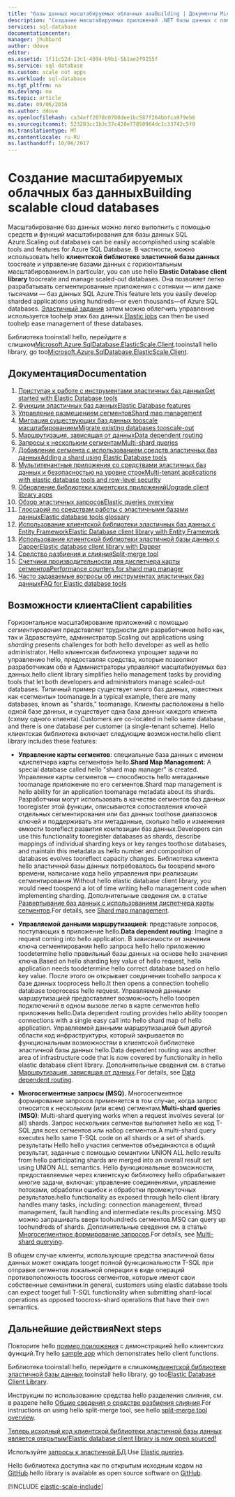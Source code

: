 ```yaml
---
title: "базы данных масштабируемых облачных aaaBuilding | Документы Microsoft"
description: "Создание масштабируемых приложений .NET базы данных с помощью клиентской библиотеки hello эластичной базы данных"
services: sql-database
documentationcenter: 
manager: jhubbard
author: ddove
editor: 
ms.assetid: 1f11c52d-13c1-4994-b9b1-5b1ae2f9255f
ms.service: sql-database
ms.custom: scale out apps
ms.workload: sql-database
ms.tgt_pltfrm: na
ms.devlang: na
ms.topic: article
ms.date: 09/06/2016
ms.author: ddove
ms.openlocfilehash: ca34eff2078c0700dee1bc587f264bbfca979eb6
ms.sourcegitcommit: 523283cc1b3c37c428e77850964dc1c33742c5f0
ms.translationtype: MT
ms.contentlocale: ru-RU
ms.lasthandoff: 10/06/2017
---
```

# <a name="building-scalable-cloud-databases"></a><span data-ttu-id="88b98-103">Создание масштабируемых облачных баз данных</span><span class="sxs-lookup"><span data-stu-id="88b98-103">Building scalable cloud databases</span></span>
<span data-ttu-id="88b98-104">Масштабирование баз данных можно легко выполнить с помощью средств и функций масштабирования для базы данных SQL Azure.</span><span class="sxs-lookup"><span data-stu-id="88b98-104">Scaling out databases can be easily accomplished using scalable tools and features for Azure SQL Database.</span></span> <span data-ttu-id="88b98-105">В частности, можно использовать hello **клиентской библиотеке эластичной базы данных** toocreate и управление базами данных с горизонтальным масштабированием.</span><span class="sxs-lookup"><span data-stu-id="88b98-105">In particular, you can use hello **Elastic Database client library** toocreate and manage scaled-out databases.</span></span> <span data-ttu-id="88b98-106">Она позволяет легко разрабатывать сегментированные приложения с сотнями — или даже тысячами — баз данных SQL Azure.</span><span class="sxs-lookup"><span data-stu-id="88b98-106">This feature lets you easily develop sharded applications using hundreds—or even thousands—of Azure SQL databases.</span></span> <span data-ttu-id="88b98-107">[Эластичный задания](sql-database-elastic-jobs-powershell.md) затем можно облегчить управление используется toohelp этих баз данных.</span><span class="sxs-lookup"><span data-stu-id="88b98-107">[Elastic jobs](sql-database-elastic-jobs-powershell.md) can then be used toohelp ease management of these databases.</span></span>

<span data-ttu-id="88b98-108">Библиотека tooinstall hello, перейдите в слишком[Microsoft.Azure.SqlDatabase.ElasticScale.Client](https://www.nuget.org/packages/Microsoft.Azure.SqlDatabase.ElasticScale.Client/).</span><span class="sxs-lookup"><span data-stu-id="88b98-108">tooinstall hello library, go too[Microsoft.Azure.SqlDatabase.ElasticScale.Client](https://www.nuget.org/packages/Microsoft.Azure.SqlDatabase.ElasticScale.Client/).</span></span> 

## <a name="documentation"></a><span data-ttu-id="88b98-109">Документация</span><span class="sxs-lookup"><span data-stu-id="88b98-109">Documentation</span></span>
1. [<span data-ttu-id="88b98-110">Приступая к работе с инструментами эластичных баз данных</span><span class="sxs-lookup"><span data-stu-id="88b98-110">Get started with Elastic Database tools</span></span>](sql-database-elastic-scale-get-started.md)
2. [<span data-ttu-id="88b98-111">Функции эластичных баз данных</span><span class="sxs-lookup"><span data-stu-id="88b98-111">Elastic Database features</span></span>](sql-database-elastic-scale-introduction.md)
3. [<span data-ttu-id="88b98-112">Управление размещением сегментов</span><span class="sxs-lookup"><span data-stu-id="88b98-112">Shard map management</span></span>](sql-database-elastic-scale-shard-map-management.md)
4. [<span data-ttu-id="88b98-113">Миграция существующих баз данных tooscale масштабированием</span><span class="sxs-lookup"><span data-stu-id="88b98-113">Migrate existing databases tooscale-out</span></span>](sql-database-elastic-convert-to-use-elastic-tools.md)
5. [<span data-ttu-id="88b98-114">Маршрутизация, зависящая от данных</span><span class="sxs-lookup"><span data-stu-id="88b98-114">Data dependent routing</span></span>](sql-database-elastic-scale-data-dependent-routing.md)
6. [<span data-ttu-id="88b98-115">Запросы к нескольким сегментам</span><span class="sxs-lookup"><span data-stu-id="88b98-115">Multi-shard queries</span></span>](sql-database-elastic-scale-multishard-querying.md)
7. [<span data-ttu-id="88b98-116">Добавление сегмента с использованием средств эластичных баз данных</span><span class="sxs-lookup"><span data-stu-id="88b98-116">Adding a shard using Elastic Database tools</span></span>](sql-database-elastic-scale-add-a-shard.md)
8. [<span data-ttu-id="88b98-117">Мультитенантные приложения со средствами эластичных баз данных и безопасностью на уровне строк</span><span class="sxs-lookup"><span data-stu-id="88b98-117">Multi-tenant applications with elastic database tools and row-level security</span></span>](sql-database-elastic-tools-multi-tenant-row-level-security.md)
9. [<span data-ttu-id="88b98-118">Обновление библиотеки клиентских приложений</span><span class="sxs-lookup"><span data-stu-id="88b98-118">Upgrade client library apps</span></span>](sql-database-elastic-scale-upgrade-client-library.md) 
10. [<span data-ttu-id="88b98-119">Обзор эластичных запросов</span><span class="sxs-lookup"><span data-stu-id="88b98-119">Elastic queries overview</span></span>](sql-database-elastic-query-overview.md)
11. [<span data-ttu-id="88b98-120">Глоссарий по средствам работы с эластичными базами данных</span><span class="sxs-lookup"><span data-stu-id="88b98-120">Elastic database tools glossary</span></span>](sql-database-elastic-scale-glossary.md)
12. [<span data-ttu-id="88b98-121">Использование клиентской библиотеки эластичных баз данных с Entity Framework</span><span class="sxs-lookup"><span data-stu-id="88b98-121">Elastic Database client library with Entity Framework</span></span>](sql-database-elastic-scale-use-entity-framework-applications-visual-studio.md)
13. [<span data-ttu-id="88b98-122">Использование клиентской библиотеки эластичной базы данных с Dapper</span><span class="sxs-lookup"><span data-stu-id="88b98-122">Elastic database client library with Dapper</span></span>](sql-database-elastic-scale-working-with-dapper.md)
14. [<span data-ttu-id="88b98-123">Средство разбиения и слияния</span><span class="sxs-lookup"><span data-stu-id="88b98-123">Split-merge tool</span></span>](sql-database-elastic-scale-overview-split-and-merge.md)
15. [<span data-ttu-id="88b98-124">Счетчики производительности для диспетчера карты сегментов</span><span class="sxs-lookup"><span data-stu-id="88b98-124">Performance counters for shard map manager</span></span>](sql-database-elastic-database-client-library.md) 
16. [<span data-ttu-id="88b98-125">Часто задаваемые вопросы об инструментах эластичных баз данных</span><span class="sxs-lookup"><span data-stu-id="88b98-125">FAQ for Elastic database tools</span></span>](sql-database-elastic-scale-faq.md)

## <a name="client-capabilities"></a><span data-ttu-id="88b98-126">Возможности клиента</span><span class="sxs-lookup"><span data-stu-id="88b98-126">Client capabilities</span></span>
<span data-ttu-id="88b98-127">Горизонтальное масштабирование приложений с помощью *сегментирования* представляет трудности для разработчиков hello как, так и Здравствуйте, администратор.</span><span class="sxs-lookup"><span data-stu-id="88b98-127">Scaling out applications using *sharding* presents challenges for both hello developer as well as hello administrator.</span></span> <span data-ttu-id="88b98-128">Hello клиентская библиотека упрощает задачи по управлению hello, предоставляя средства, которые позволяют разработчикам оба и Администраторы управляют масштабируемых баз данных.</span><span class="sxs-lookup"><span data-stu-id="88b98-128">hello client library simplifies hello management tasks by providing tools that let both developers and administrators manage scaled-out databases.</span></span> <span data-ttu-id="88b98-129">Типичный пример существует много баз данных, известных как «сегменты» toomanage.</span><span class="sxs-lookup"><span data-stu-id="88b98-129">In a typical example, there are many databases, known as "shards," toomanage.</span></span> <span data-ttu-id="88b98-130">Клиенты расположены в hello одной базе данных, и существует одна база данных каждого клиента (схему одного клиента).</span><span class="sxs-lookup"><span data-stu-id="88b98-130">Customers are co-located in hello same database, and there is one database per customer (a single-tenant scheme).</span></span> <span data-ttu-id="88b98-131">Hello клиентская библиотека включает следующие возможности.</span><span class="sxs-lookup"><span data-stu-id="88b98-131">hello client library includes these features:</span></span>

- <span data-ttu-id="88b98-132">**Управление карты сегментов**: специальные база данных с именем «диспетчера карты сегментов» hello.</span><span class="sxs-lookup"><span data-stu-id="88b98-132">**Shard Map Management**: A special database called hello "shard map manager" is created.</span></span> <span data-ttu-id="88b98-133">Управление карты сегментов — способность hello метаданные toomanage приложение по его сегментов.</span><span class="sxs-lookup"><span data-stu-id="88b98-133">Shard map management is hello ability for an application toomanage metadata about its shards.</span></span> <span data-ttu-id="88b98-134">Разработчики могут использовать в качестве сегментов баз данных tooregister этой функции, описываются сопоставления ключей отдельных сегментирования или баз данных toothose диапазонов ключей и поддерживать эти метаданные, сколько hello и изменения емкости tooreflect развития композиции баз данных.</span><span class="sxs-lookup"><span data-stu-id="88b98-134">Developers can use this functionality tooregister databases as shards, describe mappings of individual sharding keys or key ranges toothose databases, and maintain this metadata as hello number and composition of databases evolves tooreflect capacity changes.</span></span> <span data-ttu-id="88b98-135">Библиотека клиента hello эластичной базы данных потребовалось бы toospend много времени, написание кода hello управления при реализации сегментирования.</span><span class="sxs-lookup"><span data-stu-id="88b98-135">Without hello elastic database client library, you would need toospend a lot of time writing hello management code when implementing sharding.</span></span> <span data-ttu-id="88b98-136">Дополнительные сведения см. в статье [Развертывание баз данных с использованием диспетчера карты сегментов](sql-database-elastic-scale-shard-map-management.md).</span><span class="sxs-lookup"><span data-stu-id="88b98-136">For details, see [Shard map management](sql-database-elastic-scale-shard-map-management.md).</span></span>

- <span data-ttu-id="88b98-137">**Управляемой данными маршрутизацией**: представьте запросов, поступающих в приложение hello.</span><span class="sxs-lookup"><span data-stu-id="88b98-137">**Data dependent routing**: Imagine a request coming into hello application.</span></span> <span data-ttu-id="88b98-138">В зависимости от значения ключа сегментирования hello запроса hello hello приложению toodetermine hello правильный базы данных на основе hello значения ключа.</span><span class="sxs-lookup"><span data-stu-id="88b98-138">Based on hello sharding key value of hello request, hello application needs toodetermine hello correct database based on hello key value.</span></span> <span data-ttu-id="88b98-139">После этого он открывает соединения toohello запроса к базе данных tooprocess hello.</span><span class="sxs-lookup"><span data-stu-id="88b98-139">It then opens a connection toohello database tooprocess hello request.</span></span> <span data-ttu-id="88b98-140">Управляемой данными маршрутизацией предоставляет возможность hello tooopen подключений в одном вызове легко в карте сегментов hello приложения hello.</span><span class="sxs-lookup"><span data-stu-id="88b98-140">Data dependent routing provides hello ability tooopen connections with a single easy call into hello shard map of hello application.</span></span> <span data-ttu-id="88b98-141">Управляемой данными маршрутизацией был другой области код инфраструктуры, который закрывается по функциональным возможностям в клиентской библиотеке эластичной базы данных hello.</span><span class="sxs-lookup"><span data-stu-id="88b98-141">Data dependent routing was another area of infrastructure code that is now covered by functionality in hello elastic database client library.</span></span> <span data-ttu-id="88b98-142">Дополнительные сведения см. в статье [Маршрутизация, зависящая от данных](sql-database-elastic-scale-data-dependent-routing.md).</span><span class="sxs-lookup"><span data-stu-id="88b98-142">For details, see [Data dependent routing](sql-database-elastic-scale-data-dependent-routing.md).</span></span>
- <span data-ttu-id="88b98-143">**Многосегментные запросы (MSQ).** Многосегментное формирование запросов применяется в том случае, когда запрос относится к нескольким (или всем) сегментам.</span><span class="sxs-lookup"><span data-stu-id="88b98-143">**Multi-shard queries (MSQ)**: Multi-shard querying works when a request involves several (or all) shards.</span></span> <span data-ttu-id="88b98-144">Запрос нескольких сегментов выполняет hello же код T-SQL для всех сегментов или набор сегментов.</span><span class="sxs-lookup"><span data-stu-id="88b98-144">A multi-shard query executes hello same T-SQL code on all shards or a set of shards.</span></span> <span data-ttu-id="88b98-145">результаты Hello hello участия сегментов объединяются в общий результат, заданные с помощью семантики UNION ALL.</span><span class="sxs-lookup"><span data-stu-id="88b98-145">hello results from hello participating shards are merged into an overall result set using UNION ALL semantics.</span></span> <span data-ttu-id="88b98-146">Hello функциональные возможности, предоставляемые через клиентскую библиотеку hello обрабатывает многие задачи, включая: управление соединениями, управление потоками, обработки ошибок и обработки промежуточных результатов.</span><span class="sxs-lookup"><span data-stu-id="88b98-146">hello functionality as exposed through hello client library handles many tasks, including: connection management, thread management, fault handling and intermediate results processing.</span></span> <span data-ttu-id="88b98-147">MSQ можно запрашивать вверх toohundreds сегментов.</span><span class="sxs-lookup"><span data-stu-id="88b98-147">MSQ can query up toohundreds of shards.</span></span> <span data-ttu-id="88b98-148">Дополнительные сведения см. в статье [Многосегментное формирование запросов](sql-database-elastic-scale-multishard-querying.md).</span><span class="sxs-lookup"><span data-stu-id="88b98-148">For details, see [Multi-shard querying](sql-database-elastic-scale-multishard-querying.md).</span></span>

<span data-ttu-id="88b98-149">В общем случае клиенты, использующие средства эластичной базы данных может ожидать tooget полной функциональности T-SQL при отправке сегментов локальной операции в виде операций противоположность toocross сегментов, которые имеют свои собственные семантики.</span><span class="sxs-lookup"><span data-stu-id="88b98-149">In general, customers using elastic database tools can expect tooget full T-SQL functionality when submitting shard-local operations as opposed toocross-shard operations that have their own semantics.</span></span>

## <a name="next-steps"></a><span data-ttu-id="88b98-150">Дальнейшие действия</span><span class="sxs-lookup"><span data-stu-id="88b98-150">Next steps</span></span>
<span data-ttu-id="88b98-151">Повторите hello [пример приложения](sql-database-elastic-scale-get-started.md) с демонстрацией hello клиентских функций.</span><span class="sxs-lookup"><span data-stu-id="88b98-151">Try hello [sample app](sql-database-elastic-scale-get-started.md) which demonstrates hello client functions.</span></span> 

<span data-ttu-id="88b98-152">Библиотека tooinstall hello, перейдите в слишком[клиентской библиотеке эластичной базы данных](http://www.nuget.org/packages/Microsoft.Azure.SqlDatabase.ElasticScale.Client/).</span><span class="sxs-lookup"><span data-stu-id="88b98-152">tooinstall hello library, go too[Elastic Database Client Library](http://www.nuget.org/packages/Microsoft.Azure.SqlDatabase.ElasticScale.Client/).</span></span>

<span data-ttu-id="88b98-153">Инструкции по использованию средства hello разделения слияния, см. в разделе hello [Общие сведения о средстве разбиения слияния](sql-database-elastic-scale-overview-split-and-merge.md).</span><span class="sxs-lookup"><span data-stu-id="88b98-153">For instructions on using hello split-merge tool, see hello [split-merge tool overview](sql-database-elastic-scale-overview-split-and-merge.md).</span></span>

[<span data-ttu-id="88b98-154">Теперь исходный код клиентской библиотеки эластичной базы данных является открытым!</span><span class="sxs-lookup"><span data-stu-id="88b98-154">Elastic database client library is now open sourced!</span></span>](https://azure.microsoft.com/blog/elastic-database-client-library-is-now-open-sourced/)

<span data-ttu-id="88b98-155">Используйте [запросы к эластичной БД](sql-database-elastic-query-overview.md).</span><span class="sxs-lookup"><span data-stu-id="88b98-155">Use [Elastic queries](sql-database-elastic-query-overview.md).</span></span>

<span data-ttu-id="88b98-156">Hello библиотека доступна как по открытым исходным кодом на [GitHub](https://github.com/Azure/elastic-db-tools).</span><span class="sxs-lookup"><span data-stu-id="88b98-156">hello library is available as open source software on [GitHub](https://github.com/Azure/elastic-db-tools).</span></span> 

[!INCLUDE [elastic-scale-include](../../includes/elastic-scale-include.md)]

<!--Anchors-->
<!--Image references-->
[1]:./media/sql-database-elastic-database-client-library/glossary.png

